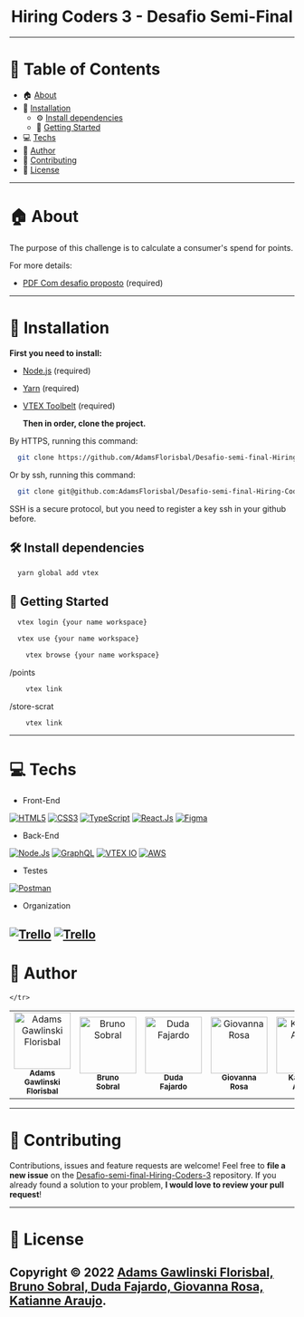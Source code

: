 <h1 align="center">Hiring Coders 3 - Desafio Semi-Final
	
</h1>

---

# :pushpin: Table of Contents

- :house: [About](#about)
- :dart: [Installation](#Installation)
  - :gear: [Install dependencies](##Install_dependencies)
  - :rocket: [Getting Started](##Getting_Started)
- :computer: [Techs](#Techs)
- :bust_in_silhouette: [Author](#Author)
- :handshake: [Contributing](#Contributing)
- :scroll: [License](#License)

---

# :house: About

The purpose of this challenge is to calculate a consumer's spend for points.

For more details:

- [PDF Com desafio proposto](https://drive.google.com/file/d/1CCTwS08kb_FXBnWn80qwMusJZeMW5nXD/view) (required)

---

# :dart: Installation

**First you need to install:**

- [Node.js](https://pt-br.nodejs.org/) (required)
- [Yarn](https://yarnpkg.com/) (required)
- [VTEX Toolbelt](https://vtex.io/docs/recipes/development/vtex-io-cli-install/) (required)

  **Then in order, clone the project.**

By HTTPS, running this command:

```bash
  git clone https://github.com/AdamsFlorisbal/Desafio-semi-final-Hiring-Coders-3.git
```

Or by ssh, running this command:

```bash
  git clone git@github.com:AdamsFlorisbal/Desafio-semi-final-Hiring-Coders-3.git
```

SSH is a secure protocol, but you need to register a key ssh in your github before.

## :hammer_and_wrench: Install dependencies

```bash
  yarn global add vtex
```

## :rocket: Getting Started

```bash
  vtex login {your name workspace}
```
```bash
  vtex use {your name workspace}
```
```bash
	vtex browse {your name workspace}
```
/points
```bash /Points
	vtex link
```
/store-scrat
```bash /store-scrat
	vtex link
```

---

# :computer: Techs

- Front-End

[![HTML5](https://img.shields.io/badge/Html-orange?style=for-the-badge&logo=Html5&logoColor=ffffff)](#)
[![CSS3](https://img.shields.io/badge/css-blue?style=for-the-badge&logo=Css3&logoColor=ffffff)](#)
[![TypeScript](https://img.shields.io/badge/TypeScript-blue?style=for-the-badge&logo=TypeScript&logoColor=ffffff)](#)
[![React.Js](https://img.shields.io/badge/React.Js-blue?style=for-the-badge&logo=React&logoColor=ffffff)](#)
[![Figma](https://img.shields.io/badge/Figma-black?style=for-the-badge&logo=Figma&logoColor=ffffff)](#)
- Back-End

[![Node.Js](https://img.shields.io/badge/Node.Js-43853D?style=for-the-badge&logo=Node.js&logoColor=ffffff)](#)
[![GraphQL](https://img.shields.io/badge/GraphQL-E434AA?style=for-the-badge&logo=GraphQL&logoColor=ffffff)](#)
[![VTEX IO](https://img.shields.io/badge/VTEX%20IO-F71963?style=for-the-badge&logo=typescript&logoColor=ffffff)](#)
[![AWS](https://img.shields.io/badge/AWS-232F3E?style=for-the-badge&logo=amazonaws&logoColor=FF9900)](#)

- Testes

[![Postman](https://img.shields.io/badge/Postman-FF6C37?style=for-the-badge&logo=Postman&logoColor=ffffff)](#)

- Organization

[![Trello](https://img.shields.io/badge/trello-yellow?style=for-the-badge&logo=Trello&logoColor=ffffff)](#)
[![Trello](https://img.shields.io/badge/Notion-blue?style=for-the-badge&logo=Notion&logoColor=ffffff)](#)
---

# :bust_in_silhouette: Author

<table>
	<tr>
		<td align="center">
			<a href="https://github.com/AdamsFlorisbal">
				<img
					width="100px"
					height="auto"
					src="https://github.com/AdamsFlorisbal.png"
					alt="Adams Gawlinski Florisbal"
				/>
				<br />
				<sub>
					<b>Adams Gawlinski<br>Florisbal</b>
				</sub>
			</a>
		</td>
		<td align="center">
			<a href="https://github.com/BrunoSobralDEV">
				<img
					width="100px"
					height="auto"
					src="https://github.com/BrunoSobralDEV.png"
					alt="Bruno Sobral"
				/>
				<br />
				<sub>
					<b>Bruno<br>Sobral</b>
				</sub>
			</a>
		</td>
		<td align="center">
			<a href="https://github.com/dudafajardo">
				<img
					width="100px"
					height="auto"
					src="https://github.com/dudafajardo.png"
					alt="Duda Fajardo"
				/>
				<br />
				<sub>
					<b>Duda<br>Fajardo</b>
				</sub>
			</a>
		</td>
		<td align="center">
			<a href="https://github.com/giovanna-mrosa">
				<img
					width="100px"
					height="auto"
					src="https://github.com/giovanna-mrosa.png"
					alt="Giovanna Rosa"
				/>
				<br />
				<sub>
					<b>Giovanna<br>Rosa</b>
				</sub>
			</a>
		</td>		
		<td align="center">
			<a href="https://github.com/katianne23">
				<img
					width="100px"
					height="auto"
					src="https://github.com/katianne23.png"
					alt="Katianne Araujo"
				/>
				<br />
				<sub>
					<b>Katianne<br>Araujo</b>
				</sub>
			</a>
		</td>
		
	</tr>
	
</table>

---

# :handshake: Contributing

Contributions, issues and feature requests are welcome! Feel free to **file a new issue** on the [Desafio-semi-final-Hiring-Coders-3](https://github.com/AdamsFlorisbal/Desafio-semi-final-Hiring-Coders-3/issues) repository. If you already found a solution to your problem, **I would love to review your pull request**!

---

# :scroll: License

Copyright :copyright: 2022 [Adams Gawlinski Florisbal, Bruno Sobral, Duda Fajardo, Giovanna Rosa, Katianne Araujo](https://github.com/AdamsFlorisbal/Desafio-semi-final-Hiring-Coders-3).
<br/>
---
